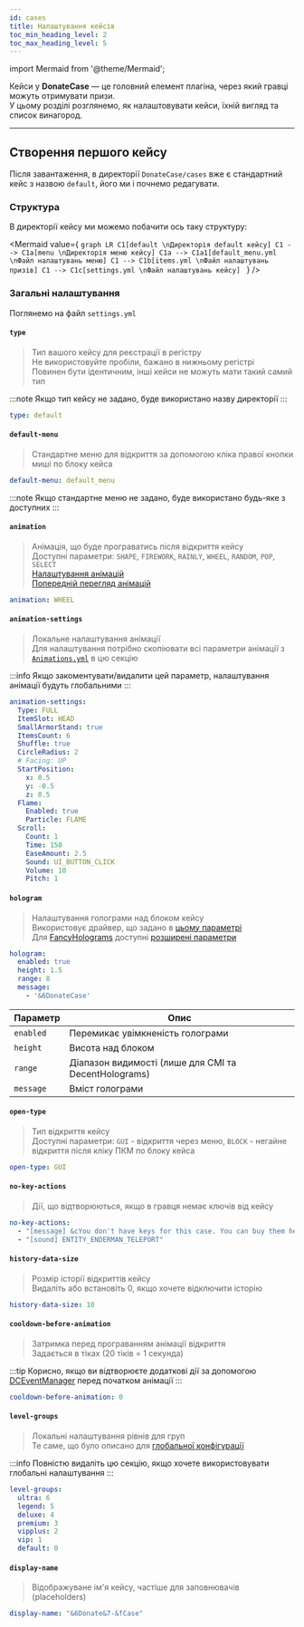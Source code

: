 ```yaml
---
id: cases
title: Налаштування кейсів
toc_min_heading_level: 2
toc_max_heading_level: 5
---
```


import Mermaid from '@theme/Mermaid';

Кейси у **DonateCase** — це головний елемент плагіна, через який гравці можуть отримувати призи.  
У цьому розділі розглянемо, як налаштовувати кейси, їхній вигляд та список винагород.

---

## Створення першого кейсу
Після завантаження, в директорії `DonateCase/cases` вже є стандартний кейс з назвою `default`, його ми і почнемо редагувати.

### Структура
В директорії кейсу ми можемо побачити ось таку структуру:

<Mermaid value={
`graph LR
  C1[default \nДиректорія default кейсу]
  C1 --> C1a[menu \nДиректорія меню кейсу]
  C1a --> C1a1[default_menu.yml \nФайл налаштувань меню]
  C1 --> C1b[items.yml \nФайл налаштувань призів]
  C1 --> C1c[settings.yml \nФайл налаштувань кейсу]
`
}
/>

### Загальні налаштування
Поглянемо на файл `settings.yml`

#### `type`
> Тип вашого кейсу для реєстрації в регістру\
> Не використовуйте пробіли, бажано в нижньому регістрі\
> Повинен бути ідентичним, інші кейси не можуть мати такий самий тип

:::note
Якщо тип кейсу не задано, буде використано назву директорії
:::

```yaml
type: default
```

#### `default-menu`
> Стандартне меню для відкриття за допомогою кліка правої кнопки миші по блоку кейса
```yaml
default-menu: default_menu
```

:::note
Якщо стандартне меню не задано, буде використано будь-яке з доступних
:::

#### `animation`
> Анімація, що буде програватись після відкриття кейсу\
> Доступні параметри: `SHAPE`, `FIREWORK`, `RAINLY`, `WHEEL`, `RANDOM`, `POP`, `SELECT`\
> [Налаштування анімацій](./animations)\
> [Попередній перегляд анімацій](../animations)

```yaml
animation: WHEEL
```

#### `animation-settings`
> Локальне налаштування анімації\
> Для налаштування потрібно скопіювати всі параметри анімації з [`Animations.yml`](./animations) в цю секцію

:::info
Якщо закоментувати/видалити цей параметр, налаштування анімації будуть глобальними
:::
```yaml
animation-settings:
  Type: FULL
  ItemSlot: HEAD
  SmallArmorStand: true
  ItemsCount: 6
  Shuffle: true
  CircleRadius: 2
  # Facing: UP
  StartPosition:
    x: 0.5
    y: -0.5
    z: 0.5
  Flame:
    Enabled: true
    Particle: FLAME
  Scroll:
    Count: 1
    Time: 150
    EaseAmount: 2.5
    Sound: UI_BUTTON_CLICK
    Volume: 10
    Pitch: 1
```

#### `hologram`
> Налаштування голограми над блоком кейсу\
> Використовує драйвер, що задано в [цьому параметрі](config#hologram-driver)\
> Для [FancyHolograms](https://hangar.papermc.io/Oliver/FancyHolograms) доступні [розширені параметри](../holograms#fancyholograms)

```yaml
hologram:
  enabled: true
  height: 1.5
  range: 8
  message:
    - '&6DonateCase'
```

| Параметр     | Опис                                 |
| ------------ | ------------------------------------ |
| `enabled`    | Перемикає увімкненість голограми     |
| `height`     | Висота над блоком                    |
| `range`      | Діапазон видимості (лише для CMI та DecentHolograms)             |
| `message`    | Вміст голограми                      |

#### `open-type`
> Тип відкриття кейсу\
> Доступні параметри: `GUI` - відкриття через меню, `BLOCK` - негайне відкриття після кліку ПКМ по блоку кейса
```yaml
open-type: GUI
```

#### `no-key-actions`
> Дії, що відтворюються, якщо в гравця немає ключів від кейсу
```yaml
no-key-actions:
  - "[message] &cYou don't have keys for this case. You can buy them here >>> &6www.jodex.xyz"
  - "[sound] ENTITY_ENDERMAN_TELEPORT"
```

#### `history-data-size`
> Розмір історії відкриттів кейсу\
> Видаліть або встановіть 0, якщо хочете відключити історію
```yaml
history-data-size: 10
```

#### `cooldown-before-animation`
> Затримка перед програванням анімації відкриття\
> Задається в тіках (20 тіків = 1 секунда)

:::tip
Корисно, якщо ви відтворюєте додаткові дії за допомогою [DCEventManager](../Addons/dc-event-manager) перед початком анімації
:::
```yaml
cooldown-before-animation: 0
```

#### `level-groups`
> Локальні налаштування рівнів для груп\
> Те саме, що було описано для [глобальної конфігурації](./config#level-groups)

:::info
Повністю видаліть цю секцію, якщо хочете використовувати глобальні налаштування
:::

```yaml
level-groups:
  ultra: 6
  legend: 5
  deluxe: 4
  premium: 3
  vipplus: 2
  vip: 1
  default: 0
```

#### `display-name`
> Відображуване ім'я кейсу, частіше для заповнювачів (placeholders)
```yaml
display-name: "&6Donate&7-&fCase"
```